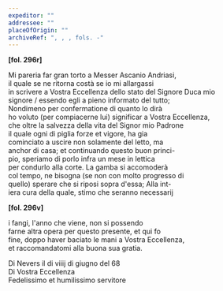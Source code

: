 ```yaml
---
expeditor: ""
addressee: ""
placeOfOrigin: ""
archiveRef: ", , , fols. -"
---
```



**[fol. 296r]**
  
Mi pareria far gran torto a Messer Ascanio Andriasi,   
il quale se ne ritorna costà se io mi allargassi   
in scrivere a Vostra Eccellenza dello stato del Signore Duca mio   
signore / essendo egli a pieno informato del tutto;   
Nondimeno per confermatione di quanto lo dirà   
ho voluto (per compiacerne lui) significar a Vostra Eccellenza,   
che oltre la salvezza della vita del Signor mio Padrone   
il quale ogni di piglia forze et vigore, ha gia   
cominciato a uscire non solamente del letto, ma   
anchor di casa; et continuando questo buon princi-  
pio, speriamo di porlo infra un mese in lettica   
per condurlo alla corte. La gamba si accomoderà   
col tempo, ne bisogna (se non con molto progresso di   
quello) sperare che si riposi sopra d'essa; Alla int-  
iera cura della quale, stimo che seranno necessarij


**[fol. 296v]**
  
i fangi, l'anno che viene, non si possendo   
farne altra opera per questo presente, et qui fo   
fine, doppo haver baciato le mani a Vostra Eccellenza,   
et raccomandatomi alla buona sua gratia.

Di Nevers il di viiij di giugno del 68   
Di Vostra Eccellenza   
Fedelissimo et humilissimo servitore

